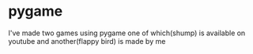 # pygame

I've made two games using pygame one of which(shump) is available on youtube and another(flappy bird) is made by me
